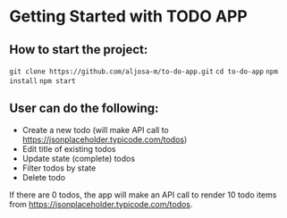 # Getting Started with TODO APP

## How to start the project:
`git clone https://github.com/aljosa-m/to-do-app.git`
`cd to-do-app`
`npm install`
`npm start`

## User can do the following:
- Create a new todo (will make API call to https://jsonplaceholder.typicode.com/todos)
- Edit title of existing todos
- Update state (complete) todos
- Filter todos by state
- Delete todo

If there are 0 todos, the app will make an API call to render 10 todo items from https://jsonplaceholder.typicode.com/todos.
